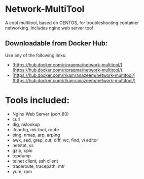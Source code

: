 # Network-MultiTool
A cool multitool, based on CENTOS, for troubleshooting container networking. Includes nginx web server too!

## Downloadable from Docker Hub: 
Use any of the following links:
* [https://hub.docker.com/r/praqma/network-multitool/](https://hub.docker.com/r/praqma/network-multitool/)
* [https://hub.docker.com/r/kamranazeem/network-multitool/](https://hub.docker.com/r/kamranazeem/network-multitool/)

# Tools included:
* Nginx Web Server (port 80)
* curl
* dig, nslookup
* ifconfig, mii-tool, route
* ping, nmap, arp, arping
* awk, sed, grep, cut, diff, wc, find, vi editor
* netstat, ss
* gzip, cpio
* tcpdump
* telnet client, ssh client
* traceroute, tracepath, mtr
* yum, rpm 
